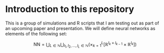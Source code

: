 # Introduction to this repository

This is a group of simulations and R scripts that I am testing out as part of an upcoming paper and presentation.
We will define neural networks as elements of the following set:

$$
\mathsf{NN} = \bigcup_{L \in \mathbb{N}} \bigcup_{l_1,l_2,\dots, l_L \in \mathbb{N}} \left( \times^L_{k=1} \left[ \mathbb{R}^{l_k \times l_{k-1}} \times \mathbb{R}^{l_k} \right]\right)
$$

